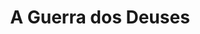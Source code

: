 ---
Numero: 153
title: A Guerra dos Deuses
Autor: A E Van Vogt
Co-autor: 
Ano-de-Publicacao: 1970
Titulo-original: Two Hundred Million A D
Tradutor: Eurico da Fonseca
Co-tradutor: 
Ano-de-edicao: 1943
alias: A-E-Van-Vogt
Autor2-alias: 
Tradutor1-alias: Eurico-da-Fonseca
Tradutor2-alias: 
Titulo-link: 153-A-Guerra-dos-Deuses
Capa: Lima de Freitas
pags: 174
Capa-link: Lima-de-Freitas
---